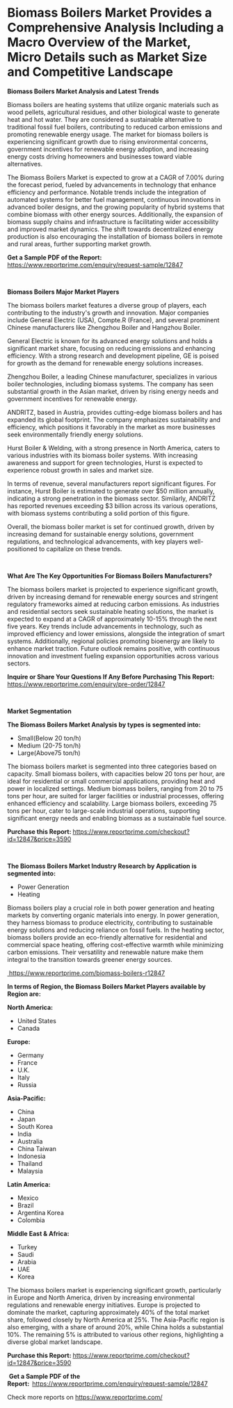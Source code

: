 <p><h1>Biomass Boilers Market Provides a Comprehensive Analysis Including a Macro Overview of the Market, Micro Details such as Market Size and Competitive Landscape</h1></p><p><strong>Biomass Boilers Market Analysis and Latest Trends</strong></p>
<p><p>Biomass boilers are heating systems that utilize organic materials such as wood pellets, agricultural residues, and other biological waste to generate heat and hot water. They are considered a sustainable alternative to traditional fossil fuel boilers, contributing to reduced carbon emissions and promoting renewable energy usage. The market for biomass boilers is experiencing significant growth due to rising environmental concerns, government incentives for renewable energy adoption, and increasing energy costs driving homeowners and businesses toward viable alternatives.</p><p>The Biomass Boilers Market is expected to grow at a CAGR of 7.00% during the forecast period, fueled by advancements in technology that enhance efficiency and performance. Notable trends include the integration of automated systems for better fuel management, continuous innovations in advanced boiler designs, and the growing popularity of hybrid systems that combine biomass with other energy sources. Additionally, the expansion of biomass supply chains and infrastructure is facilitating wider accessibility and improved market dynamics. The shift towards decentralized energy production is also encouraging the installation of biomass boilers in remote and rural areas, further supporting market growth.</p></p>
<p><strong>Get a Sample PDF of the Report:&nbsp;</strong> <a href="https://www.reportprime.com/enquiry/request-sample/12847?utm_campaign=2219&utm_medium=2&utm_source=Github&utm_content=ia&utm_term=19032025&utm_id=biomass-boilers">https://www.reportprime.com/enquiry/request-sample/12847</a></p>
<p>&nbsp;</p>
<p><strong>Biomass Boilers Major Market Players</strong></p>
<p><p>The biomass boilers market features a diverse group of players, each contributing to the industry's growth and innovation. Major companies include General Electric (USA), Compte.R (France), and several prominent Chinese manufacturers like Zhengzhou Boiler and Hangzhou Boiler.</p><p>General Electric is known for its advanced energy solutions and holds a significant market share, focusing on reducing emissions and enhancing efficiency. With a strong research and development pipeline, GE is poised for growth as the demand for renewable energy solutions increases.</p><p>Zhengzhou Boiler, a leading Chinese manufacturer, specializes in various boiler technologies, including biomass systems. The company has seen substantial growth in the Asian market, driven by rising energy needs and government incentives for renewable energy.</p><p>ANDRITZ, based in Austria, provides cutting-edge biomass boilers and has expanded its global footprint. The company emphasizes sustainability and efficiency, which positions it favorably in the market as more businesses seek environmentally friendly energy solutions.</p><p>Hurst Boiler & Welding, with a strong presence in North America, caters to various industries with its biomass boiler systems. With increasing awareness and support for green technologies, Hurst is expected to experience robust growth in sales and market size.</p><p>In terms of revenue, several manufacturers report significant figures. For instance, Hurst Boiler is estimated to generate over $50 million annually, indicating a strong penetration in the biomass sector. Similarly, ANDRITZ has reported revenues exceeding $3 billion across its various operations, with biomass systems contributing a solid portion of this figure.</p><p>Overall, the biomass boiler market is set for continued growth, driven by increasing demand for sustainable energy solutions, government regulations, and technological advancements, with key players well-positioned to capitalize on these trends.</p></p>
<p>&nbsp;</p>
<p><strong>What Are The Key Opportunities For Biomass Boilers Manufacturers?</strong></p>
<p><p>The biomass boilers market is projected to experience significant growth, driven by increasing demand for renewable energy sources and stringent regulatory frameworks aimed at reducing carbon emissions. As industries and residential sectors seek sustainable heating solutions, the market is expected to expand at a CAGR of approximately 10-15% through the next five years. Key trends include advancements in technology, such as improved efficiency and lower emissions, alongside the integration of smart systems. Additionally, regional policies promoting bioenergy are likely to enhance market traction. Future outlook remains positive, with continuous innovation and investment fueling expansion opportunities across various sectors.</p></p>
<p><strong>Inquire or Share Your Questions If Any Before Purchasing This Report:</strong> <a href="https://www.reportprime.com/enquiry/pre-order/12847?utm_campaign=2219&utm_medium=2&utm_source=Github&utm_content=ia&utm_term=19032025&utm_id=biomass-boilers">https://www.reportprime.com/enquiry/pre-order/12847</a></p>
<p>&nbsp;</p>
<p><strong>Market Segmentation</strong></p>
<p><strong>The Biomass Boilers Market Analysis by types is segmented into:</strong></p>
<p><ul><li>Small(Below 20 ton/h)</li><li>Medium (20-75 ton/h)</li><li>Large(Above75 ton/h)</li></ul></p>
<p><p>The biomass boilers market is segmented into three categories based on capacity. Small biomass boilers, with capacities below 20 tons per hour, are ideal for residential or small commercial applications, providing heat and power in localized settings. Medium biomass boilers, ranging from 20 to 75 tons per hour, are suited for larger facilities or industrial processes, offering enhanced efficiency and scalability. Large biomass boilers, exceeding 75 tons per hour, cater to large-scale industrial operations, supporting significant energy needs and enabling biomass as a sustainable fuel source.</p></p>
<p><strong>Purchase this Report:&nbsp;</strong><a href="https://www.reportprime.com/checkout?id=12847&price=3590&utm_campaign=2219&utm_medium=2&utm_source=Github&utm_content=ia&utm_term=19032025&utm_id=biomass-boilers">https://www.reportprime.com/checkout?id=12847&price=3590</a></p>
<p>&nbsp;</p>
<p><strong>The Biomass Boilers Market Industry Research by Application is segmented into:</strong></p>
<p><ul><li>Power Generation</li><li>Heating</li></ul></p>
<p><p>Biomass boilers play a crucial role in both power generation and heating markets by converting organic materials into energy. In power generation, they harness biomass to produce electricity, contributing to sustainable energy solutions and reducing reliance on fossil fuels. In the heating sector, biomass boilers provide an eco-friendly alternative for residential and commercial space heating, offering cost-effective warmth while minimizing carbon emissions. Their versatility and renewable nature make them integral to the transition towards greener energy sources.</p></p>
<p><a href="https://www.reportprime.com/biomass-boilers-r12847?utm_campaign=2219&utm_medium=2&utm_source=Github&utm_content=ia&utm_term=19032025&utm_id=biomass-boilers">&nbsp;https://www.reportprime.com/biomass-boilers-r12847</a></p>
<p><strong>In terms of Region, the Biomass Boilers Market Players available by Region are:</strong></p>
<p>
    <p> <strong> North America: </strong>
        <ul>
            <li>United States</li>
            <li>Canada</li>
        </ul>
        </p> 
    <p> <strong> Europe: </strong>
        <ul>
            <li>Germany</li>
            <li>France</li>
            <li>U.K.</li>
            <li>Italy</li>
            <li>Russia</li>
        </ul>
        </p> 
    <p> <strong> Asia-Pacific: </strong>
        <ul>
            <li>China</li>
            <li>Japan</li>
            <li>South Korea</li>
            <li>India</li>
            <li>Australia</li>
            <li>China Taiwan</li>
            <li>Indonesia</li>
            <li>Thailand</li>
            <li>Malaysia</li>
        </ul>
        </p> 
    <p> <strong> Latin America: </strong>
        <ul>
            <li>Mexico</li>
            <li>Brazil</li>
            <li>Argentina Korea</li>
            <li>Colombia</li>
        </ul>
        </p> 
    <p> <strong> Middle East & Africa: </strong>
        <ul>
            <li>Turkey</li>
            <li>Saudi</li>
            <li>Arabia</li>
            <li>UAE</li>
            <li>Korea</li>
        </ul>
    </p>
    </p>
<p><p>The biomass boilers market is experiencing significant growth, particularly in Europe and North America, driven by increasing environmental regulations and renewable energy initiatives. Europe is projected to dominate the market, capturing approximately 40% of the total market share, followed closely by North America at 25%. The Asia-Pacific region is also emerging, with a share of around 20%, while China holds a substantial 10%. The remaining 5% is attributed to various other regions, highlighting a diverse global market landscape.</p></p>
<p><strong>Purchase this Report: </strong><a href="https://www.reportprime.com/checkout?id=12847&price=3590&utm_campaign=2219&utm_medium=2&utm_source=Github&utm_content=ia&utm_term=19032025&utm_id=biomass-boilers">https://www.reportprime.com/checkout?id=12847&price=3590</a></p>
<p>&nbsp;<strong>Get a Sample PDF of the Report:&nbsp;&nbsp;</strong><a href="https://www.reportprime.com/enquiry/request-sample/12847?utm_campaign=2219&utm_medium=2&utm_source=Github&utm_content=ia&utm_term=19032025&utm_id=biomass-boilers">https://www.reportprime.com/enquiry/request-sample/12847</a></p>
<p><strong></strong></p>
<p>Check more reports on <a href="https://www.reportprime.com/?utm_campaign=2219&utm_medium=2&utm_source=Github&utm_content=ia&utm_term=19032025&utm_id=biomass-boilers">https://www.reportprime.com/</a></p>